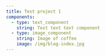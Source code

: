 ```yaml
---
title: Test project 1
components:
  - type: text_component
    string: Text text text component
  - type: image_component
    string: Image of coffee
    image: /img/blog-index.jpg
---
```

